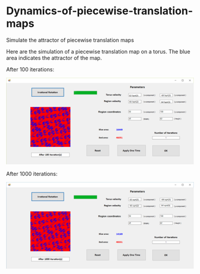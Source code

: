# Dynamics-of-piecewise-translation-maps
Simulate the attractor of piecewise translation maps

Here are the simulation of a piecewise translation map on a torus. The blue area indicates the attractor of the map.

After 100 iterations:

![](pic1_500.png)

After 1000 iterations:

![](pic1_1000.png)
